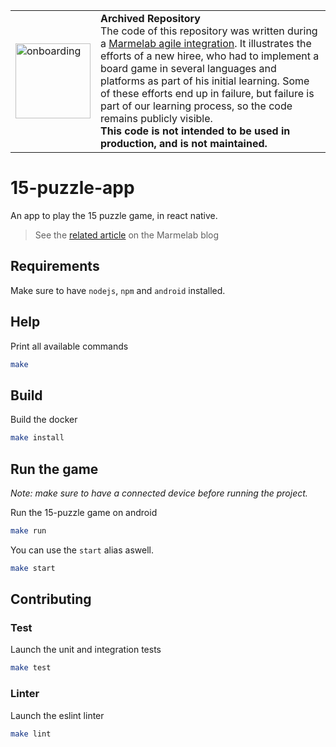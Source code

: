 <table>
        <tr>
            <td><img width="120" src="https://cdnjs.cloudflare.com/ajax/libs/octicons/8.5.0/svg/rocket.svg" alt="onboarding" /></td>
            <td><strong>Archived Repository</strong><br />
            The code of this repository was written during a <a href="https://marmelab.com/blog/2018/09/05/agile-integration.html">Marmelab agile integration</a>. It illustrates the efforts of a new hiree, who had to implement a board game in several languages and platforms as part of his initial learning. Some of these efforts end up in failure, but failure is part of our learning process, so the code remains publicly visible.<br />
        <strong>This code is not intended to be used in production, and is not maintained.</strong>
        </td>
        </tr>
</table>

# 15-puzzle-app

An app to play the 15 puzzle game, in react native.

> See the [related article](https://marmelab.com/blog/2018/02/07/jeu-du-taquin-en-react.html) on the Marmelab blog

## Requirements

Make sure to have `nodejs`, `npm` and `android` installed.

## Help

Print all available commands

``` bash
make
```

## Build

Build the docker

```bash
make install
```

## Run the game

_Note: make sure to have a connected device before running the project._

Run the 15-puzzle game on android

``` bash
make run
```

You can use the `start` alias aswell.

``` bash
make start
```

## Contributing

### Test

Launch the unit and integration tests

``` bash
make test
```

### Linter

Launch the eslint linter

``` bash
make lint
```
